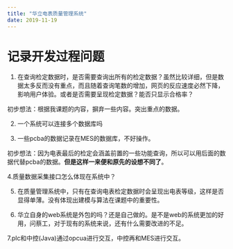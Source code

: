 ```yaml
---
title: "华立电表质量管理系统" 
date: 2019-11-19
---
```

# 记录开发过程问题
1. 在查询检定数据时，是否需要查询出所有的检定数据？虽然比较详细，但是数据太多反而没有重点，而且随着查询笔数的增加，网页的反应速度必然下降，影响用户体验。或者是否需要呈现检定数据？能否只显示合格率？

初步想法：根据我课题的内容，摒弃一些内容。突出重点的数据。

2. 一个系统可以连接多个数据库吗

3. 一些pcba的数据记录在MES的数据库，不好操作。

初步想法：因为电表最后的检定会涵盖前置的一些功能查询，所以可以用后面的数据代替pcba的数据。**但是这样一来便和原先的设想不同了**。

4.质量数据采集接口怎么体现在系统中？

5. 在质量管理系统中，只有在查询电表检定数据时会呈现出电表等级，这样是否显得单薄。没有体现出建模与算法在课题中的重要性。

6. 华立自身的web系统是外包的吗？还是自己做的。是不是web的系统更加的好用，问蔡工，对于现有的系统来说，还有什么需要改进的不足。

7.plc和中控(Java)通过opcua进行交互，中控再和MES进行交互。
